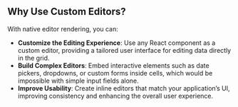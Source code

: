 ## Why Use Custom Editors?

With native editor rendering, you can:
- **Customize the Editing Experience**: Use any React component as a custom editor, providing a tailored user interface for editing data directly in the grid.
- **Build Complex Editors**: Embed interactive elements such as date pickers, dropdowns, or custom forms inside cells, which would be impossible with simple input fields alone.
- **Improve Usability**: Create inline editors that match your application’s UI, improving consistency and enhancing the overall user experience.
